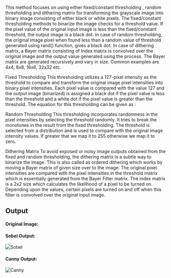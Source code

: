 This method focuses on using either fixed/constant thresholding , random thresholding and
dithering matrix for transforming the grayscale image into binary image consisting of either
black or white pixels. The fixed/constant thresholding methods to binarize the image checks
for a threshold value. If the pixel value of the original input image is less than the
fixed/constant threshold, the output image is a black dot. In case of random thresholding,
the original image pixel when found less than a random value of threshold generated using
rand() function, gives a black dot. In case of dithering matrix, a Bayer matrix consisting of
Index matrix is convolved over the original image and the output value generated using the
process. The Bayer matrix are generated recursively and vary in size. Common examples are
4x4, 8x8, 16x6, 32x32 etc.

Fixed Thresholding
This thresholding utilizes a 127-pixel intensity as the threshold to compare and transform
the original image pixel intensities into binary pixel intensities. Each pixel value is
compared with the value 127 and the output image (binarized) is assigned a black dot if
the pixel value is less than the threshold and a white dot if the pixel value is greater than
the threshold. The equation for this thresholding can be given as :

Random Thresholding
This thresholding incorporates randomness in the pixel intensities by selecting the
threshold randomly. It tries to break the monotones in the result from the fixed
thresholding. The threshold is selected from a distribution and is used to compare with
the original image intensity values. If greater that we map it to 255 otherwise we map it
to zero.

Dithering Matrix
To avoid exposed or noisy image outputs obtained from the fixed and random
thresholding, the dithering matrix is a subtle way to binarize the image. This is also
called as ordered dithering which works by moving a Bayer matrix of given size over to
the image. The original pixel intensities are compared with the pixel intensities in the
threshold matrix which is essentially generated from the Bayer Filter matrix.
The index matrix is a 2x2 size which calculates the likelihood of a pixel to be turned on.
Depending upon the values, certain pixels are turned on and off when this filter is
convolved over the original input image.



## Output 

#### Original Image:

<!-- ![Original](test_image/Gallery.jpg "Original") -->

#### Sobel Output: 

![Sobel](dithering/fixed.png "Sobel")

#### Canny Output: 

![Canny](ditheringrandom.jpg "Canny")
